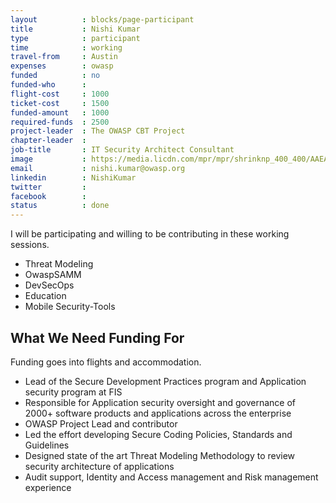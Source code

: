 ```yaml
---
layout          : blocks/page-participant
title           : Nishi Kumar
type            : participant
time            : working
travel-from     : Austin
expenses        : owasp
funded          : no
funded-who      :
flight-cost     : 1000
ticket-cost     : 1500
funded-amount   : 1000
required-funds  : 2500
project-leader  : The OWASP CBT Project
chapter-leader  :
job-title       : IT Security Architect Consultant
image           : https://media.licdn.com/mpr/mpr/shrinknp_400_400/AAEAAQAAAAAAAAhUAAAAJDk1MDAxZjhhLWU4YjYtNGNlOS04MTEwLTZlNTRkOThmODQzZQ.jpg
email           : nishi.kumar@owasp.org
linkedin        : NishiKumar
twitter         :
facebook        :
status          : done
---
```


I will be participating and willing to be contributing in these working sessions.

 - Threat Modeling
 - OwaspSAMM
 - DevSecOps
 - Education
 - Mobile Security-Tools

## What We Need Funding For

Funding goes into flights and accommodation.

 - Lead of the Secure Development Practices program and Application security program at FIS
 - Responsible for Application security oversight and governance of 2000+ software products and applications across the enterprise
 - OWASP Project Lead and contributor
 - Led the effort developing Secure Coding Policies, Standards and Guidelines
 - Designed state of the art Threat Modeling Methodology to review security architecture of applications
 - Audit support, Identity and Access management and Risk management experience























